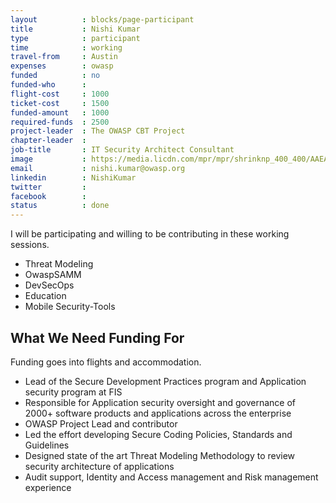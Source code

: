 ```yaml
---
layout          : blocks/page-participant
title           : Nishi Kumar
type            : participant
time            : working
travel-from     : Austin
expenses        : owasp
funded          : no
funded-who      :
flight-cost     : 1000
ticket-cost     : 1500
funded-amount   : 1000
required-funds  : 2500
project-leader  : The OWASP CBT Project
chapter-leader  :
job-title       : IT Security Architect Consultant
image           : https://media.licdn.com/mpr/mpr/shrinknp_400_400/AAEAAQAAAAAAAAhUAAAAJDk1MDAxZjhhLWU4YjYtNGNlOS04MTEwLTZlNTRkOThmODQzZQ.jpg
email           : nishi.kumar@owasp.org
linkedin        : NishiKumar
twitter         :
facebook        :
status          : done
---
```


I will be participating and willing to be contributing in these working sessions.

 - Threat Modeling
 - OwaspSAMM
 - DevSecOps
 - Education
 - Mobile Security-Tools

## What We Need Funding For

Funding goes into flights and accommodation.

 - Lead of the Secure Development Practices program and Application security program at FIS
 - Responsible for Application security oversight and governance of 2000+ software products and applications across the enterprise
 - OWASP Project Lead and contributor
 - Led the effort developing Secure Coding Policies, Standards and Guidelines
 - Designed state of the art Threat Modeling Methodology to review security architecture of applications
 - Audit support, Identity and Access management and Risk management experience























